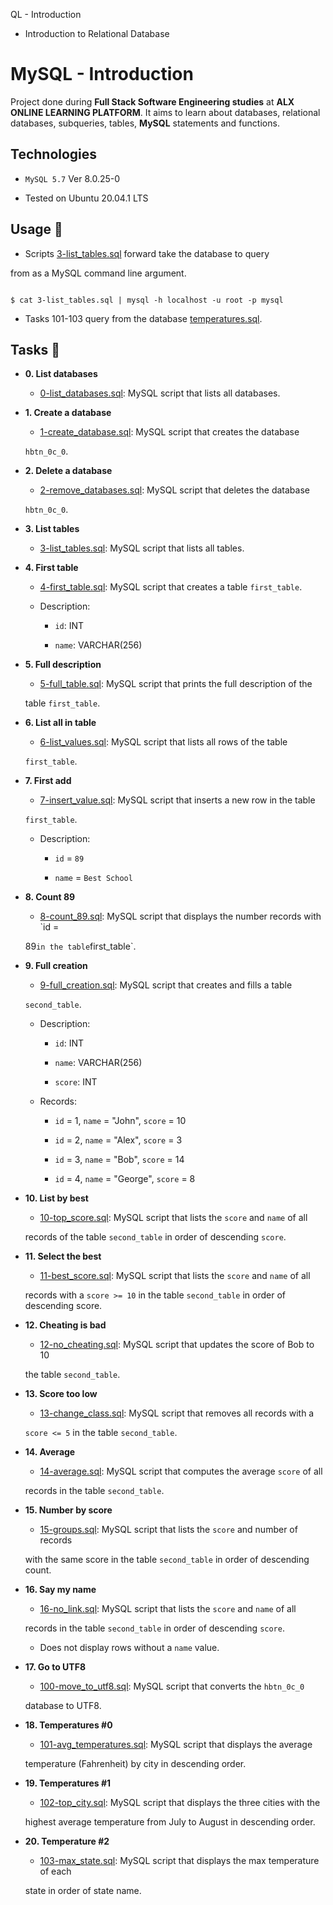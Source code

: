 QL - Introduction



- Introduction to Relational Database

# MySQL - Introduction

Project done during **Full Stack Software Engineering studies** at **ALX ONLINE LEARNING PLATFORM**. 
It aims to learn about databases, relational databases, subqueries, tables, **MySQL** statements and functions.

## Technologies

* `MySQL 5.7` Ver 8.0.25-0

* Tested on Ubuntu 20.04.1 LTS



## Usage :dolphin:



* Scripts [3-list_tables.sql](./3-list_tables.sql) forward take the database to query

from as a MySQL command line argument.



```

$ cat 3-list_tables.sql | mysql -h localhost -u root -p mysql

```



* Tasks 101-103 query from the database [temperatures.sql](./temperatures.sql).



## Tasks :page_with_curl:



* **0. List databases**

  * [0-list_databases.sql](./0-list_databases.sql): MySQL script that lists all databases.



* **1. Create a database**

  * [1-create_database.sql](./1-create_database.sql): MySQL script that creates the database

  `hbtn_0c_0`.



* **2. Delete a database**

  * [2-remove_databases.sql](./2-remove_databases.sql): MySQL script that deletes the database

  `hbtn_0c_0`.



* **3. List tables**

  * [3-list_tables.sql](./3-list_tables.sql): MySQL script that lists all tables.



* **4. First table**

  * [4-first_table.sql](./4-first_table.sql): MySQL script that creates a table `first_table`.

  * Description:

    * `id`: INT

    * `name`: VARCHAR(256)



* **5. Full description**

  * [5-full_table.sql](./5-full_table.sql): MySQL script that prints the full description of the

  table `first_table`.



* **6. List all in table**

  * [6-list_values.sql](./6-list_values.sql): MySQL script that lists all rows of the table

  `first_table`.



* **7. First add**

  * [7-insert_value.sql](./7-insert_value.sql): MySQL script that inserts a new row in the table

  `first_table`.

  * Description:

    * `id` = `89`

    * `name` = `Best School`



* **8. Count 89**

  * [8-count_89.sql](./8-count_89.sql): MySQL script that displays the number records with `id =

  89` in the table `first_table`.



* **9. Full creation**

  * [9-full_creation.sql](./9-full_creation.sql): MySQL script that creates and fills a table

  `second_table`.

  * Description:

    * `id`: INT

    * `name`: VARCHAR(256)

    * `score`: INT

  * Records:

    * `id` = 1, `name` = "John", `score` = 10

    * `id` = 2, `name` = "Alex", `score` = 3

    * `id` = 3, `name` = "Bob", `score` = 14

    * `id` = 4, `name` = "George", `score` = 8



* **10. List by best**

  * [10-top_score.sql](./10-top_score.sql): MySQL script that lists the `score` and `name` of all

  records of the table `second_table` in order of descending `score`.



* **11. Select the best**

  * [11-best_score.sql](./11-best_score.sql): MySQL script that lists the `score` and `name` of all

  records with a `score >= 10` in the table `second_table` in order of descending score.



* **12. Cheating is bad**

  * [12-no_cheating.sql](./12-no_cheating.sql): MySQL script that updates the score of Bob to 10

  the table `second_table`.



* **13. Score too low**

  * [13-change_class.sql](./13-change_class.sql): MySQL script that removes all records with a

  `score <= 5` in the table `second_table`.



* **14. Average**

  * [14-average.sql](./14-average.sql): MySQL script that computes the average `score` of all

  records in the table `second_table`.



* **15. Number by score**

  * [15-groups.sql](./15-groups.sql): MySQL script that lists the `score` and number of records

  with the same score in the table `second_table` in order of descending count.



* **16. Say my name**

  * [16-no_link.sql](./16-no_link.sql): MySQL script that lists the `score` and `name` of all

  records in the table `second_table` in order of descending `score`.

  * Does not display rows without a `name` value.



* **17. Go to UTF8**

  * [100-move_to_utf8.sql](./100-move_to_utf8.sql): MySQL script that converts the `hbtn_0c_0`

  database to UTF8.



* **18. Temperatures #0**

  * [101-avg_temperatures.sql](./101-avg_temperatures.sql): MySQL script that displays the average

  temperature (Fahrenheit) by city in descending order.



* **19. Temperatures #1**

  * [102-top_city.sql](./102-top_city.sql): MySQL script that displays the three cities with the

  highest average temperature from July to August in descending order.



* **20. Temperature #2**

  * [103-max_state.sql](./103-max_state.sql): MySQL script that displays the max temperature of each

  state in order of state name.
